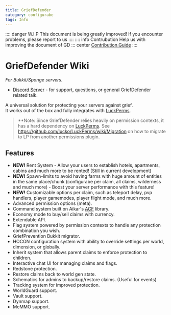 ```yaml
---
title: GriefDefender
category: configurabe
tags: Info
---
```

:::: danger W.I.P
This document is being greatly improved!
If you encounter problems, please report to us
::::
:::: info Contrubution
Help us with improving the document of GD
::: center
[Contribution Guide](../Contribution.md)
::::
# GriefDefender Wiki
*For Bukkit/Sponge servers.*

* [Discord Server](https://discord.gg/jy4FQDz) - for support, questions, or general GriefDefender related talk.

A universal solution for protecting your servers against grief.  
It works out of the box and fully integrates with [LuckPerms](https://ci.lucko.me/job/LuckPerms/).

> **Note: Since GriefDefender relies heavily on permission contexts, it has a hard dependency on [LuckPerms]. See <https://github.com/lucko/LuckPerms/wiki/Migration> on how to migrate to LP from another permissions plugin.

## Features
* **NEW!** Rent System - Allow your users to establish hotels, apartments, cabins and much more to be rented! (Still in current development)
* **NEW!** Spawn-limits to avoid having farms with huge amount of entities in the same place/chunk (configurabe per claim, all claims, wilderness and much more) - Boost your server performance with this feature!
* **NEW!** Customizable options per claim, such as teleport delay, pvp handlers, player gamemodes, player flight mode, and much more.
* Advanced permission options (meta).
* Command system built on Aikar's [ACF] library.
* Economy mode to buy/sell claims with currency.
* Extendable API.
* Flag system powered by permission contexts to handle any protection combination you wish.
* GriefPrevention Bukkit migrator.
* HOCON configuration system with ability to override settings per world, dimension, or globally.
* Inherit system that allows parent claims to enforce protection to children.
* Interactive chat UI for managing claims and flags.
* Redstone protection.
* Restore claims back to world gen state.
* Schematics for admins to backup/restore claims. (Useful for events)
* Tracking system for improved protection.  
* WorldGuard support.
* Vault support.
* Dynmap support.
* McMMO support.

[ACF]: https://github.com/aikar/commands
[Discord]: https://discord.gg/jy4FQDz
[Forge]: http://files.minecraftforge.net
[Java 8]: http://java.oracle.com
[LuckPerms]: https://github.com/lucko/LuckPerms
[Source]: https://github.com/bloodmc/GriefDefender
[SpongeForge]: https://www.spongepowered.org/downloads/spongeforge
[SpongeVanilla]: https://www.spongepowered.org/downloads/spongevanilla